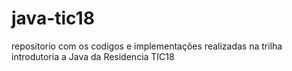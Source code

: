 # java-tic18
repositorio com os codigos e implementações realizadas na trilha introdutoria a Java da Residencia TIC18

